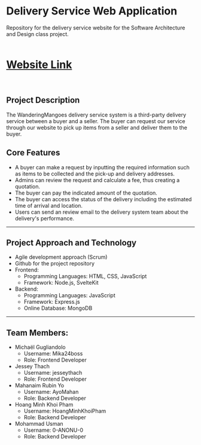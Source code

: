 # Delivery Service Web Application
Repository for the delivery service website for the Software Architecture and Design class project.<br/><br/>

# [Website Link](https://wm.happyfir.com/)

<br/>


<h2>Project Description</h2> 
<p>
  The WanderingMangoes delivery service system is a third-party delivery service between a buyer and a seller. The buyer can request our service through our website to pick up items from a seller and deliver them to the buyer.
</p>

<h2>Core Features</h2>
<ul>
  <li>A buyer can make a request by inputting the required information such as items to be collected and the pick-up and delivery addresses.</li>
  <li>Admins can review the request and calculate a fee, thus creating a quotation.</li>
  <li>The buyer can pay the indicated amount of the quotation.</li>
  <li>The buyer can access the status of the delivery including the estimated time of arrival and location.</li>
  <li>Users can send an review email to the delivery system team about the delivery's performance.</li>
</ul>
<hr>

<h2>Project Approach and Technology</h2>
    <ul>
        <li>Agile development approach (Scrum)</li>
        <li>Github for the project repository</li>
        <li>Frontend: 
            <ul>
                <li>Programming Languages: HTML, CSS, JavaScript</li>
                <li>Framework: Node.js, SvelteKit</li>
            </ul>
        </li>
        <li>Backend: 
            <ul>
                <li>Programming Languages: JavaScript</li>
                <li>Framework: Express.js</li>
                <li>Online Database: MongoDB</li>
            </ul>
        </li>
    </ul>
<hr>

<h2>Team Members:</h2>
<ul>
    <li>Michaël Gugliandolo
        <ul>
            <li>Username: Mika24boss</li>
            <li>Role: Frontend Developer</li>
        </ul>
    </li>
    <li>Jessey Thach
        <ul>
            <li>Username: jesseythach</li>
            <li>Role: Frontend Developer</li>
        </ul>
    </li>
    <li>Mahanaim Rubin Yo
        <ul>
            <li>Username: AyoMahan</li>
            <li>Role: Backend Developer</li>
        </ul>
    </li>
    <li>Hoang Minh Khoi Pham
        <ul>
            <li>Username: HoangMinhKhoiPham</li>
            <li>Role: Backend Developer</li>
        </ul>
          <li>Mohammad Usman
        <ul>
            <li>Username: 0-ANONU-0</li>
            <li>Role: Backend Developer</li>
        </ul>
    </li>
    </li>
</ul>
